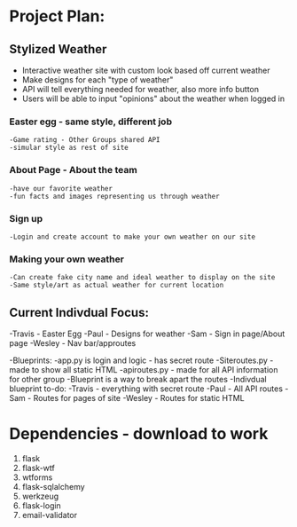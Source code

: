 # Project Plan: 
## Stylized Weather
 - Interactive weather site with custom look based off current weather
 - Make designs for each "type of weather"
 - API will tell everything needed for weather, also more info button
 - Users will be able to input "opinions" about the weather when logged in
    
### Easter egg - same style, different job
    -Game rating - Other Groups shared API
    -simular style as rest of site
    
### About Page - About the team
    -have our favorite weather
    -fun facts and images representing us through weather
     
 ### Sign up 
    -Login and create account to make your own weather on our site
    
 ### Making your own weather
    -Can create fake city name and ideal weather to display on the site
    -Same style/art as actual weather for current location
    
 ## Current Indivdual Focus:
  -Travis - Easter Egg
  -Paul - Designs for weather
  -Sam - Sign in page/About page
  -Wesley - Nav bar/approutes
  
-Blueprints:
  -app.py is login and logic - has secret route
  -Siteroutes.py - made to show all static HTML
  -apiroutes.py - made for all API information for other group
  -Blueprint is a way to break apart the routes
-Indivdual blueprint to-do:
  -Travis - everything with secret route
  -Paul - All API routes
  -Sam - Routes for pages of site
  -Wesley - Routes for static HTML
  
  # Dependencies - download to work

1. flask
2. flask-wtf
3. wtforms
4. flask-sqlalchemy
5. werkzeug
6. flask-login
7. email-validator
    
